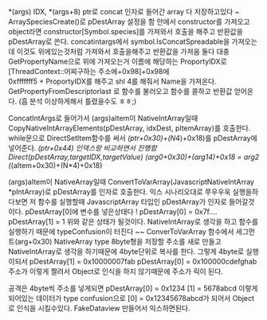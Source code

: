 *(args) IDX, *(args+8) ptr로 concat 인자로 들어간 array 다 저장하고있다 ~
ArraySpeciesCreate()로 pDestArray 설정을 함
안에서 constructor를 가져오고 object라면 constructor[Symbol.species]를 가져와서 호출을 해주고 반환값을 pDestArray로 쓴다.
concatintargs에서 symbol.IsConcatSpreadable을 가져오는데 이것도 위에있는것처럼 가져와서 호출을해주고 반환값을 가져옴
둘다 대충 GetPropertyName으로 위에 가져오는거 이름에 해당하는 ProportyIDX로 [ThreadContext::어찌구하는 주소에+0x98]+0x98에   
0xfffffff5 + ProportyIDX를 해주고 shl 4를 해줘서 Name을 가져온다.
GetPropertyFromDescriptorlast 로 함수를 불러오고 함수를 콜하고 반환값 얻어온다. (흠 분석 이상하게해서 틀렸을수도 ㅎㅎ;)

ConcatIntArgs로 들어가서 (args)aItem이 NativeIntArray일때  CopyNativeIntArrayElements(pDestArray, idxDest, pItemArray)를 호출한다.
while문으로 DirectSetItem함수를 써서 *(ptr+0x30)+(N*4)+0x18)를 pDestArray에 넣어준다. *(ptr+0x44) 인덱스랑 비교하면서 진행함 Direct(pDestArray,targetIDX,targetValue)
*(arg0+0x30)+(arg1*4)+0x18 = arg2 (*(aItem+0x30)+(N*4)+0x18)

(args)aItem이 NativeArray일때 ConvertToVarArray(JavascriptNativeIntArray *pIntArray)로 pDestArray를 인자로 호출한다.
익스 시나리오대로 쭈우우욱 실행을하다보면 저 함수를 실행할때 JavascriptArray 타입인 pDestArray가 인자로 들어갈것이다. 
pDestArray[0]에 변수를 넣은상태다 ! 
pDestArray[0] = 0x7f.... 
pDestArray[1] = 1 
위와 같은 상태가 될것이다. NativeIntArray로 생각을 하고 함수를 실행하기 때문에 typeConfusion이 터진다 ~~
ConverToVarArray 함수에서 세그먼트(arg+0x30) NativeArray type 8byte형을 저장할 주소를 새로 만들고 NativeIntArray로 생각을 하기때문에 4byte단위로 복사를 한다. 
그렇게 4byte로 실행이되서 pDestArray[1] = 0x10000007fab pDestArray[0] = 0x100000cdefghab
주소가 이렇게 짤려서 Object로 인식을 하지 않기때문에 주소가 릭이 된다.

공격은 4byte씩 주소를 넣게되면 pDestArray[0] = 0x1234 [1] = 5678abcd 이렇게 되어있는 데이터가 type confusion으로 [0] = 0x12345678abcd가
되어서 Object로 인식을 시킬수있다. 
FakeDataview 만들어서 익스하면된다.








